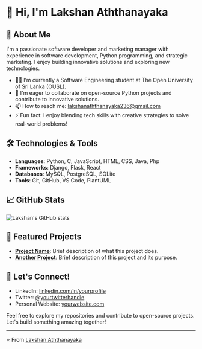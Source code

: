 # 👋 Hi, I'm Lakshan Aththanayaka

## 🌟 About Me

I'm a passionate software developer and marketing manager with experience in software development, Python programming, and strategic marketing. I enjoy building innovative solutions and exploring new technologies.

- 👩‍💻 I’m currently a Software Engineering student at The Open University of Sri Lanka (OUSL).
- 👯 I'm eager to collaborate on open-source Python projects and contribute to innovative solutions.
- 📫 How to reach me: [lakshanaththanayaka236@gmail.com](mailto:lakshanaththanayaka236@gmail.com)
- ⚡ Fun fact: I enjoy blending tech skills with creative strategies to solve real-world problems!

## 🛠️ Technologies & Tools

- **Languages**: Python, C, JavaScript, HTML, CSS, Java, Php
- **Frameworks**: Django, Flask, React
- **Databases**: MySQL, PostgreSQL, SQLite
- **Tools**: Git, GitHub, VS Code, PlantUML

## 📈 GitHub Stats

![Lakshan's GitHub stats](https://github-readme-stats.vercel.app/api?username=Lakshan236&show_icons=true&theme=radical)



## 🚀 Featured Projects

- **[Project Name](#)**: Brief description of what this project does.
- **[Another Project](#)**: Brief description of this project and its purpose.

## 💬 Let's Connect!

- LinkedIn: [linkedin.com/in/yourprofile](https://www.linkedin.com/in/lakshan-aththanayaka-6a0a242b9/)
- Twitter: [@yourtwitterhandle](https://twitter.com/yourtwitterhandle)
- Personal Website: [yourwebsite.com](https://yourwebsite.com)

Feel free to explore my repositories and contribute to open-source projects. Let's build something amazing together!

---

⭐️ From [Lakshan Aththanayaka](https://github.com/Lakshan236)

